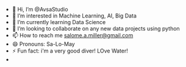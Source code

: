 - 👋 Hi, I’m @AvsaStudio
- 👀 I’m interested in Machine Learning, AI, Big Data
- 🌱 I’m currently learning Data Science
- 💞️ I’m looking to collaborate on any new data projects using python 
- 📫 How to reach me salome.a.miller@gmail.com
- 😄 Pronouns: Sa-Lo-May
- ⚡ Fun fact: i'm a very good diver! LOve Water!
- 

<!---
AvsaStudio/AvsaStudio is a ✨ special ✨ repository because its `README.md` (this file) appears on your GitHub profile.
You can click the Preview link to take a look at your changes.
--->
